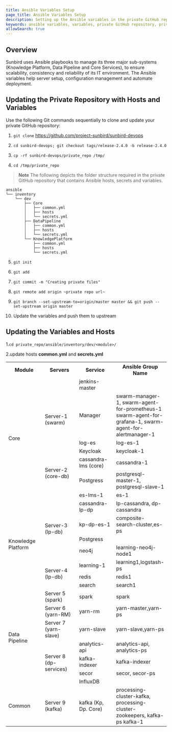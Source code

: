 ```yaml
---
title: Ansible Variables Setup
page_title: Ansible Variables Setup
description: Setting up the Ansible variables in the private GitHub repository
keywords: ansible variables, variables, private GitHub repository, private repo
allowSearch: true
---
```

## Overview

Sunbird uses Ansible playbooks to manage its three major sub-systems (Knowledge Platform, Data Pipeline and Core Services), to ensure scalability, consistency and reliability of its IT environment. The Ansible variables help server setup, configuration management and automate deployment.   

    
## Updating the Private Repository with Hosts and Variables

Use the following Git commands sequentially to clone and update your private GitHub repository: 

1. `git clone` <a href="https://project-sunbird/sunbird-devops">https://github.com/project-sunbird/sunbird-devops</a>

2. `cd sunbird-devops; git checkout tags/release-2.4.0 -b release-2.4.0`

3. `cp -rf sunbird-devops/private_repo /tmp/`

4. `cd /tmp/private_repo`


> **Note** The following depicts the folder structure required in the private GitHub repository that contains Ansible hosts, secrets and variables.
  
```
ansible
└── inventory
    └── dev
        ├── Core
        │   ├── common.yml
        │   ├── hosts
        │   └── secrets.yml
        ├── DataPipeline
        │   ├── common.yml
        │   ├── hosts
        │   └── secrets.yml
        └── KnowledgePlatform
            ├── common.yml
            ├── hosts
            └── secrets.yml
```

5. `git init`
   
6. `git add`
   
7. `git commit -m "Creating private files"`
   
8. `git remote add origin ~private repo url~`

9. `git branch --set-upstream-to=origin/master master && git push --set-upstream origin master`
    
10. Update the variables and push them to upstream

## Updating the Variables and Hosts

1.`cd private_repo/ansible/inventory/dev/<module>/`

2.update hosts **common.yml** and **secrets.yml**

<table>
  <tr>
    <th style="width:25%">Module</th>
    <th style="width:25%">Servers</th>
    <th style="width:25%">Service</th>
    <th style="width:25%">Ansible Group Name</th>
  </tr>
  <tr>
    <td rowspan="7">Core</td>
    <td></td>
    <td>jenkins-master</td>
    <td></td>
  </tr>
  <tr>
    <td rowspan="2">Server-1 (swarm)</td>
    <td>Manager</td>
    <td>swarm-manager-1, swarm-agent-for-prometheus-1 swarm-agent-for-grafana-1, swarm-agent-for-alertmanager-1</td>
  </tr>
  <tr>
    <td>log-es</td>
    <td>log-es-1</td>
  </tr>   
  <tr>
    <td rowspan="4">Server-2 (core-db)</td>
    <td>Keycloak</td>
    <td>keycloak-1</td>
  </tr>  
  <tr>
    <td>cassandra-lms (core)</td>
    <td>cassandra-1</td>
  </tr>   
  <tr>
    <td>Postgress</td>
    <td>postgresql-master-1, postgresql-slave-1</td>
  </tr>   
  <tr>
    <td>es-lms-1</td>
    <td>es-1</td>
  </tr> 
  <tr>
    <td rowspan="7">Knowledge Platform</td>
    <td rowspan="4">Server-3 (lp-db)</td>
    <td>cassandra-lp-dp</td>
    <td>lp-cassandra, dp-cassandra</td>
  </tr>
  <tr>
    <td>kp-dp-es-1</td>
    <td>composite-search-cluster,es-ps</td>
  </tr>
  <tr>
    <td>Postgress</td>
    <td></td>
  </tr>
  <tr>
    <td>neo4j</td>
    <td>learning-neo4j-node1</td>
  </tr>
  <tr>
    <td rowspan="3">Server-4 (lp-db)</td>
    <td>learning-1</td>
    <td>learning1,logstash-ps</td>
  </tr>
  <tr>
    <td>redis</td>
    <td>redis1</td>
  </tr><tr>
    <td>search</td>
    <td>search1</td>
  </tr>
  <tr>
    <td rowspan="7">Data Pipeline</td>
    <td>Server 5 (spark)</td>
    <td>spark</td>
    <td>spark</td>
  </tr>
  <tr>
    <td>Server 6 (yarn-RM)</td>
    <td>yarn-rm </td>
    <td>yarn-master,yarn-ps</td>
  </tr>
  <tr>
    <td>Server 7 (yarn-slave)</td>
    <td>yarn-slave</td>
    <td>yarn-slave,yarn-ps</td>
  </tr>
  <tr>
    <td rowspan="4">Server 8 (dp-services)</td>
    <td>analytics-api</td>
    <td>analytics-api, analytics-ps</td>
  </tr>
  <tr>
    <td>kafka-indexer</td>
    <td>kafka-indexer</td>
  </tr>
  <tr>
    <td>secor</td>
    <td>secor, secor-ps</td>
  </tr>
  <tr>
    <td>InfluxDB</td>
    <td></td>
  </tr>
  <tr>
    <td>Common</td>
    <td>Server 9 (kafka)</td>
    <td>kafka (Kp, Dp. Core)</td>
    <td>processing-cluster-kafka, processing-cluster-zookeepers, kafka-ps
kafka-1</td>
  </tr>
</table>
